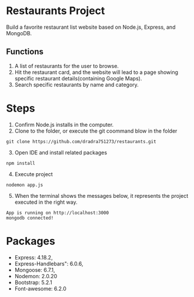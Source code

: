# Restaurants Project
Build a favorite restaurant list website based on Node.js, Express, and MongoDB.

## Functions
1. A list of restaurants for the user to browse.
2. Hit the restaurant card, and the website will lead to a page showing specific restaurant details(containing Google Maps).
3. Search specific restaurants by name and category.

# Steps
1. Confirm Node.js installs in the computer.
2. Clone to the folder, or execute the git coommand blow in the folder<br>
```
git clone https://github.com/dradra751273/restaurants.git
```
3. Open IDE and install related packages<br>
```
npm install
```
4. Execute project<br>
```
nodemon app.js
```
5. When the terminal shows the messages below, it represents the project executed in the right way.<br>
```
App is running on http://localhost:3000
mongodb connected!
```

# Packages
- Express: 4.18.2,
- Express-Handlebars": 6.0.6,
- Mongoose: 6.7.1,
- Nodemon: 2.0.20
- Bootstrap: 5.2.1
- Font-awesome: 6.2.0
